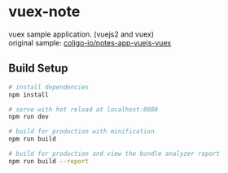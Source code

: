 # vuex-note

vuex sample application. (vuejs2 and vuex)  
original sample: [coligo-io/notes-app-vuejs-vuex](https://github.com/coligo-io/notes-app-vuejs-vuex)
## Build Setup

``` bash
# install dependencies
npm install

# serve with hot reload at localhost:8080
npm run dev

# build for production with minification
npm run build

# build for production and view the bundle analyzer report
npm run build --report
```